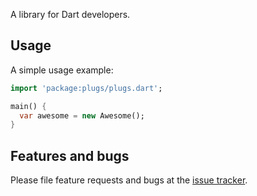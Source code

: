 A library for Dart developers.

## Usage

A simple usage example:

```dart
import 'package:plugs/plugs.dart';

main() {
  var awesome = new Awesome();
}
```

## Features and bugs

Please file feature requests and bugs at the [issue tracker][tracker].

[tracker]: http://example.com/issues/replaceme

